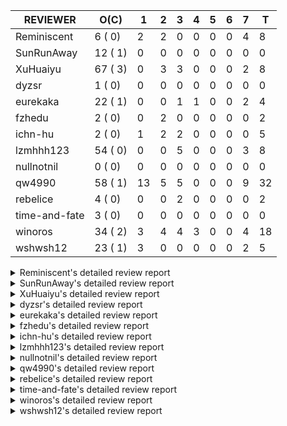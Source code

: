 |   REVIEWER    |  O(C)   | 1  | 2 | 3 | 4 | 5 | 6 | 7 | T  |
|---------------|---------|----|---|---|---|---|---|---|----|
| Reminiscent   |  6 ( 0) |  2 | 2 | 0 | 0 | 0 | 0 | 4 |  8 |
| SunRunAway    | 12 ( 1) |  0 | 0 | 0 | 0 | 0 | 0 | 0 |  0 |
| XuHuaiyu      | 67 ( 3) |  0 | 3 | 3 | 0 | 0 | 0 | 2 |  8 |
| dyzsr         |  1 ( 0) |  0 | 0 | 0 | 0 | 0 | 0 | 0 |  0 |
| eurekaka      | 22 ( 1) |  0 | 0 | 1 | 1 | 0 | 0 | 2 |  4 |
| fzhedu        |  2 ( 0) |  0 | 2 | 0 | 0 | 0 | 0 | 0 |  2 |
| ichn-hu       |  2 ( 0) |  1 | 2 | 2 | 0 | 0 | 0 | 0 |  5 |
| lzmhhh123     | 54 ( 0) |  0 | 0 | 5 | 0 | 0 | 0 | 3 |  8 |
| nullnotnil    |  0 ( 0) |  0 | 0 | 0 | 0 | 0 | 0 | 0 |  0 |
| qw4990        | 58 ( 1) | 13 | 5 | 5 | 0 | 0 | 0 | 9 | 32 |
| rebelice      |  4 ( 0) |  0 | 0 | 2 | 0 | 0 | 0 | 0 |  2 |
| time-and-fate |  3 ( 0) |  0 | 0 | 0 | 0 | 0 | 0 | 0 |  0 |
| winoros       | 34 ( 2) |  3 | 4 | 4 | 3 | 0 | 0 | 4 | 18 |
| wshwsh12      | 23 ( 1) |  3 | 0 | 0 | 0 | 0 | 0 | 2 |  5 |


<details> 
  <summary>Reminiscent's detailed review report</summary> 

## To Be Reviewed

|    REPO    |                                                                    PR                                                                     | C | LASTED  |
|------------|-------------------------------------------------------------------------------------------------------------------------------------------|---|---------|
| tidb/21896 | [planner: fix union doesn't handle collate correctly (#21854)](https://github.com/pingcap/tidb/pull/21896)                                |   | 101d19h |
| tidb/23441 | [executor: Refactor probe channel & fix bug in chunks of join](https://github.com/pingcap/tidb/pull/23441)                                |   | 13d14h  |
| tidb/23474 | [planner: fix inappropriate null flag of null constants (#23457)](https://github.com/pingcap/tidb/pull/23474)                             |   | 9d18h   |
| tidb/23493 | [expression: Implementation of Vitess hashing algorithm.](https://github.com/pingcap/tidb/pull/23493)                                     |   | 9d6h    |
| tidb/23575 | [executor: fix update panic on join having statement (#23554)](https://github.com/pingcap/tidb/pull/23575)                                |   | 6d21h   |
| tidb/23685 | [planner: fix the issue that planner hints don't work in some batch/point-get plans (#23666)](https://github.com/pingcap/tidb/pull/23685) |   | 2d16h   |


## Reviewed in Last 7 Days

|    REPO    |                                                                PR                                                                 | C | D |   R   |
|------------|-----------------------------------------------------------------------------------------------------------------------------------|---|---|-------|
| tidb/23746 | [executor: add a test case for batch point queries on table partitions](https://github.com/pingcap/tidb/pull/23746)               |   | 1 | 16h   |
| tidb/23780 | [executor: fix 'index out of range' issue in index lookup join (#23755)](https://github.com/pingcap/tidb/pull/23780)              |   | 1 | 6h    |
| tidb/23754 | [config: remove index-usage-sync-lease from config.toml.example (#23740)](https://github.com/pingcap/tidb/pull/23754)             |   | 2 | 0h    |
| tidb/23740 | [config: remove index-usage-sync-lease from config.toml.example](https://github.com/pingcap/tidb/pull/23740)                      |   | 2 | 0h    |
| tidb/23572 | [planner, executor: IndexMerge supports reading extraHandleCol in partialTableReader](https://github.com/pingcap/tidb/pull/23572) |   | 7 | 2h    |
| tidb/23576 | [executor: fix update panic on join having statement (#23554)](https://github.com/pingcap/tidb/pull/23576)                        |   | 7 | 0h    |
| tidb/23554 | [executor: fix update panic on join having statement](https://github.com/pingcap/tidb/pull/23554)                                 |   | 7 | 16h   |
| tidb/23001 | [statistics: fix err check](https://github.com/pingcap/tidb/pull/23001)                                                           |   | 7 | 26d0h |


</details> 


<details> 
  <summary>SunRunAway's detailed review report</summary> 

## To Be Reviewed

|    REPO    |                                                                  PR                                                                   | C | LASTED  |
|------------|---------------------------------------------------------------------------------------------------------------------------------------|---|---------|
| tidb/19178 | [executor: Refactor probe channel](https://github.com/pingcap/tidb/pull/19178)                                                        |   | 231d17h |
| tidb/19807 | [executor: parallel evaluation for hash aggregate distinct](https://github.com/pingcap/tidb/pull/19807)                               |   | 209d11h |
| tidb/19900 | [executor: enable inline projection for sort&topN](https://github.com/pingcap/tidb/pull/19900)                                        | Y | 204d18h |
| tidb/20140 | [expressions: Support `bin-to-uuid` and `uuid-to-bin`](https://github.com/pingcap/tidb/pull/20140)                                    |   | 191d22h |
| tidb/20765 | [planner: support stable result mode](https://github.com/pingcap/tidb/pull/20765)                                                     |   | 150d17h |
| tidb/21207 | [planner: fix the inappropriate out-of-range range estimation rule](https://github.com/pingcap/tidb/pull/21207)                       |   | 129d19h |
| tidb/21834 | [planner: enhanced index range calculation plan](https://github.com/pingcap/tidb/pull/21834)                                          |   | 106d18h |
| tidb/21876 | [planner: bypass the DNF restriction if index merge hint is specified (#20799)](https://github.com/pingcap/tidb/pull/21876)           |   | 104d19h |
| tidb/21878 | [planner: do not push down lock to pointGet/bacthPointGet when selection exists](https://github.com/pingcap/tidb/pull/21878)          |   | 104d18h |
| tidb/21956 | [planner/preprocessor: disallow into-outfile clause in some place](https://github.com/pingcap/tidb/pull/21956)                        |   | 99d23h  |
| tidb/22217 | [*: rewrite origin SQL with default DB for SQL bindings (#21275)](https://github.com/pingcap/tidb/pull/22217)                         |   | 85d17h  |
| tidb/22379 | [[experiment] executor: allow aggregation to spill disk when running out of memory quota](https://github.com/pingcap/tidb/pull/22379) |   | 78d19h  |


## Reviewed in Last 7 Days

| REPO | PR | C | D | R |
|------|----|---|---|---|


</details> 


<details> 
  <summary>XuHuaiyu's detailed review report</summary> 

## To Be Reviewed

|     REPO     |                                                                              PR                                                                               | C | LASTED  |
|--------------|---------------------------------------------------------------------------------------------------------------------------------------------------------------|---|---------|
| docs-cn/5619 | [Update data-type-date-and-time.md](https://github.com/pingcap/docs-cn/pull/5619)                                                                             |   | 34d16h  |
| docs-cn/5671 | [tidb: Add time format description](https://github.com/pingcap/docs-cn/pull/5671)                                                                             |   | 28d11h  |
| tidb/19900   | [executor: enable inline projection for sort&topN](https://github.com/pingcap/tidb/pull/19900)                                                                | Y | 204d18h |
| docs-cn/5915 | [update default oom action of TiDB](https://github.com/pingcap/docs-cn/pull/5915)                                                                             |   | 18h     |
| tidb/19957   | [executor: add builtin aggregate function `json_arrayagg`](https://github.com/pingcap/tidb/pull/19957)                                                        | Y | 202d14h |
| tidb/20140   | [expressions: Support `bin-to-uuid` and `uuid-to-bin`](https://github.com/pingcap/tidb/pull/20140)                                                            |   | 191d22h |
| tidb/20311   | [expression: fix overflow error when convert bit to int64 (#20266)](https://github.com/pingcap/tidb/pull/20311)                                               |   | 183d21h |
| tidb/20790   | [collation: add pinyin collation for chinese charset support](https://github.com/pingcap/tidb/pull/20790)                                                     |   | 149d21h |
| tidb/21064   | [planner, executor: fix cast not check error](https://github.com/pingcap/tidb/pull/21064)                                                                     |   | 137d8h  |
| tidb/21149   | [executor:Add runtime stat for IndexMergeReaderExecutor (#20653)](https://github.com/pingcap/tidb/pull/21149)                                                 |   | 133d14h |
| tidb/21228   | [executor: return the result immediately when combining LIMIT row_count with DISTINCT](https://github.com/pingcap/tidb/pull/21228)                            |   | 129d13h |
| tidb/21304   | [executor: Add the HashAggExec runtime information (#20577)](https://github.com/pingcap/tidb/pull/21304)                                                      |   | 127d12h |
| tidb/21334   | [*: make rollback work on user-defined variables](https://github.com/pingcap/tidb/pull/21334)                                                                 |   | 126d14h |
| tidb/21401   | [expression: incompatibility with MySQL for ADDTIME()](https://github.com/pingcap/tidb/pull/21401)                                                            |   | 122d11h |
| tidb/21476   | [planner: check for decimal format in cast expr (#20836)](https://github.com/pingcap/tidb/pull/21476)                                                         |   | 119d15h |
| tidb/21536   | [executor: add slow-log file meta cache to avoid repeat read file meta information](https://github.com/pingcap/tidb/pull/21536)                               |   | 115d15h |
| tidb/21564   | [ddl: fix Incorrect behavior of NO_ZERO_DATE when altering table](https://github.com/pingcap/tidb/pull/21564)                                                 |   | 114d15h |
| tidb/21896   | [planner: fix union doesn't handle collate correctly (#21854)](https://github.com/pingcap/tidb/pull/21896)                                                    |   | 101d19h |
| tidb/22131   | [privilege: remove leading and trailing space when create user and role](https://github.com/pingcap/tidb/pull/22131)                                          |   | 91d19h  |
| tidb/22163   | [expression: separated arithmeticMinusIntSig](https://github.com/pingcap/tidb/pull/22163)                                                                     |   | 87d13h  |
| tidb/22186   | [executor: fix select into outfile with year type column has no data (#22175)](https://github.com/pingcap/tidb/pull/22186)                                    |   | 86d16h  |
| tidb/22307   | [ddl: fix update can see columns not public](https://github.com/pingcap/tidb/pull/22307)                                                                      |   | 83d16h  |
| tidb/22616   | [expression: from_unixtime accept 64-bit integers](https://github.com/pingcap/tidb/pull/22616)                                                                |   | 62d23h  |
| tidb/22617   | [metrics: fix wrong bucket name of coprocessor cache (#22454)](https://github.com/pingcap/tidb/pull/22617)                                                    |   | 62d23h  |
| tidb/22624   | [ planner: not pruning column used by union scan condition (#21640)](https://github.com/pingcap/tidb/pull/22624)                                              |   | 62d17h  |
| tidb/22631   | [executor: refine window processor](https://github.com/pingcap/tidb/pull/22631)                                                                               |   | 60d23h  |
| tidb/22696   | [expression: enable arithmetic Mod push down](https://github.com/pingcap/tidb/pull/22696)                                                                     |   | 57d17h  |
| tidb/22711   | [executor: Fix inline schema name](https://github.com/pingcap/tidb/pull/22711)                                                                                |   | 57d11h  |
| tidb/22722   | [planner, errno: make error code of ErrMixOfGroupFuncAndFields consistent with MySQL](https://github.com/pingcap/tidb/pull/22722)                             |   | 56d20h  |
| tidb/22814   | [expression: fix enum and set type expression in where clause (#22785)](https://github.com/pingcap/tidb/pull/22814)                                           |   | 41d19h  |
| tidb/22908   | [txn: Add txn state's view](https://github.com/pingcap/tidb/pull/22908)                                                                                       |   | 36d20h  |
| tidb/22926   | [expression: add overflow check in multiplyInt](https://github.com/pingcap/tidb/pull/22926)                                                                   |   | 36d13h  |
| tidb/23012   | [executor: fix affected rows of ddls and complete uint tests](https://github.com/pingcap/tidb/pull/23012)                                                     |   | 32d17h  |
| tidb/23152   | [expression: fix wrong error info (#22760)](https://github.com/pingcap/tidb/pull/23152)                                                                       |   | 25d14h  |
| tidb/23196   | [types: fix the bug about the wrong query result for decimal type  (#22507)](https://github.com/pingcap/tidb/pull/23196)                                      |   | 23d18h  |
| tidb/23220   | [Release 4.0](https://github.com/pingcap/tidb/pull/23220)                                                                                                     |   | 23d11h  |
| tidb/23227   | [executor: hash join out of index panic when enum column value is zero (#23162)](https://github.com/pingcap/tidb/pull/23227)                                  |   | 22d22h  |
| tidb/23233   | [planner: fix incorrect duration between compare (#22830)](https://github.com/pingcap/tidb/pull/23233)                                                        |   | 22d18h  |
| tidb/23257   | [executor: group_concat aggr panic when session.group_concat_max_len is small (#23131)](https://github.com/pingcap/tidb/pull/23257)                           |   | 21d18h  |
| tidb/23295   | [util, types: don't let SPM be affected by charset (#23161)](https://github.com/pingcap/tidb/pull/23295)                                                      |   | 20d11h  |
| tidb/23335   | [expression: fix unexpected constant fold when year compare string (#23281)](https://github.com/pingcap/tidb/pull/23335)                                      |   | 16d19h  |
| tidb/23336   | [expression: fix unexpected constant fold when year compare string (#23281)](https://github.com/pingcap/tidb/pull/23336)                                      |   | 16d19h  |
| tidb/23347   | [planner: show cast type in EXPLAIN in coptask (#23123)](https://github.com/pingcap/tidb/pull/23347)                                                          |   | 16d18h  |
| tidb/23348   | [planner: show cast type in EXPLAIN in coptask (#23123)](https://github.com/pingcap/tidb/pull/23348)                                                          |   | 16d18h  |
| tidb/23350   | [util/stringutil, util/ranger, planner: use hierarchical separators to simplify the parsing for info of EXPLAIN ](https://github.com/pingcap/tidb/pull/23350) |   | 16d17h  |
| tidb/23368   | [executor, expression: fix the incorrect result of AVG function (#23285)](https://github.com/pingcap/tidb/pull/23368)                                         |   | 15d20h  |
| tidb/23369   | [executor, expression: fix the incorrect result of AVG function (#23285)](https://github.com/pingcap/tidb/pull/23369)                                         |   | 15d20h  |
| tidb/23397   | [expression: fix refine compare constant (#23339)](https://github.com/pingcap/tidb/pull/23397)                                                                |   | 14d17h  |
| tidb/23398   | [expression: fix refine compare constant (#23339)](https://github.com/pingcap/tidb/pull/23398)                                                                |   | 14d17h  |
| tidb/23405   | [domain: remove the exit chan, use context](https://github.com/pingcap/tidb/pull/23405)                                                                       |   | 14d17h  |
| tidb/23433   | [WIP: speed up for slow query logs retrieving ](https://github.com/pingcap/tidb/pull/23433)                                                                   |   | 13d17h  |
| tidb/23441   | [executor: Refactor probe channel & fix bug in chunks of join](https://github.com/pingcap/tidb/pull/23441)                                                    |   | 13d14h  |
| tidb/23474   | [planner: fix inappropriate null flag of null constants (#23457)](https://github.com/pingcap/tidb/pull/23474)                                                 |   | 9d18h   |
| tidb/23487   | [planner: optimize count(distinct a) to count(a) if there is an unique key on a](https://github.com/pingcap/tidb/pull/23487)                                  | Y | 9d14h   |
| tidb/23493   | [expression: Implementation of Vitess hashing algorithm.](https://github.com/pingcap/tidb/pull/23493)                                                         |   | 9d6h    |
| tidb/23497   | [expression: Let TiDB use Hyperscan to support multi-pattern-match](https://github.com/pingcap/tidb/pull/23497)                                               |   | 8d22h   |
| tidb/23517   | [*: Add the metric about the SQL with TiFlash Success  (#23426)](https://github.com/pingcap/tidb/pull/23517)                                                  |   | 8d12h   |
| tidb/23562   | [execution: reuse iterator in hash join](https://github.com/pingcap/tidb/pull/23562)                                                                          |   | 7d13h   |
| tidb/23640   | [*: fix the bug about YEAR(0.9) returns NULL instead of 0 in NO_ZERO_DATE mode](https://github.com/pingcap/tidb/pull/23640)                                   |   | 3d13h   |
| tidb/23661   | [expression: Maintain separate scalar function pushdown lists for each engine instead of unified. (#23284)](https://github.com/pingcap/tidb/pull/23661)       |   | 2d20h   |
| tidb/23682   | [executor: fix a panic when batch point get is used for partition table (#23652)](https://github.com/pingcap/tidb/pull/23682)                                 |   | 2d16h   |
| tidb/23683   | [executor: fix a panic when batch point get is used for partition table (#23652)](https://github.com/pingcap/tidb/pull/23683)                                 |   | 2d16h   |
| tidb/23691   | [executor: fix index join on prefix column index (#23678)](https://github.com/pingcap/tidb/pull/23691)                                                        |   | 2d15h   |
| tidb/23705   | [executor: refineArgs() bug fix when compare int with very small decimal (#23694)](https://github.com/pingcap/tidb/pull/23705)                                |   | 2d13h   |
| tidb/23756   | [planner: fix set not null flag for outer join (#23727)](https://github.com/pingcap/tidb/pull/23756)                                                          |   | 1d14h   |
| tidb/23757   | [planner: fix set not null flag for outer join (#23727)](https://github.com/pingcap/tidb/pull/23757)                                                          |   | 1d14h   |
| tidb/23812   | [executor, planner: fix collation for hash join building (#23770)](https://github.com/pingcap/tidb/pull/23812)                                                |   | 12h     |


## Reviewed in Last 7 Days

|     REPO     |                                                          PR                                                           | C | D |  R   |
|--------------|-----------------------------------------------------------------------------------------------------------------------|---|---|------|
| tidb/23770   | [executor, planner: fix collation for hash join building](https://github.com/pingcap/tidb/pull/23770)                 |   | 2 | 0h   |
| docs-cn/5892 | [add apply-cache](https://github.com/pingcap/docs-cn/pull/5892)                                                       |   | 2 | 15h  |
| tidb/23493   | [expression: Implementation of Vitess hashing algorithm.](https://github.com/pingcap/tidb/pull/23493)                 |   | 2 | 7d7h |
| tidb/23692   | [executor: fix index join on prefix column index (#23678)](https://github.com/pingcap/tidb/pull/23692)                |   | 3 | 0h   |
| tidb/23694   | [executor: refineArgs() bug fix when compare int with very small decimal](https://github.com/pingcap/tidb/pull/23694) |   | 3 | 0h   |
| parser/1202  | [mysql: modify TypeNewDecimal length in defaultLengthAndDecimalForCast](https://github.com/pingcap/parser/pull/1202)  |   | 3 | 14h  |
| tidb/23576   | [executor: fix update panic on join having statement (#23554)](https://github.com/pingcap/tidb/pull/23576)            |   | 7 | 0h   |
| tidb/23545   | [go.mod: update parser to fix panic on connection verification #23532](https://github.com/pingcap/tidb/pull/23545)    |   | 7 | 18h  |


</details> 


<details> 
  <summary>dyzsr's detailed review report</summary> 

## To Be Reviewed

|    REPO    |                                                             PR                                                             | C | LASTED |
|------------|----------------------------------------------------------------------------------------------------------------------------|---|--------|
| tidb/23559 | [ranger: fix the range construction behavior when the column's type is `YEAR`](https://github.com/pingcap/tidb/pull/23559) |   | 7d14h  |


## Reviewed in Last 7 Days

| REPO | PR | C | D | R |
|------|----|---|---|---|


</details> 


<details> 
  <summary>eurekaka's detailed review report</summary> 

## To Be Reviewed

|    REPO    |                                                                    PR                                                                     | C | LASTED  |
|------------|-------------------------------------------------------------------------------------------------------------------------------------------|---|---------|
| tidb/20877 | [statistics: collect index usage information](https://github.com/pingcap/tidb/pull/20877)                                                 |   | 147d17h |
| docs/5150  | [SPM: update DML SQL Bind and baseline capture description (#5088)](https://github.com/pingcap/docs/pull/5150)                            |   | 3d15h   |
| tidb/21444 | [planner: ignore anonymous index while tiflash replica is available](https://github.com/pingcap/tidb/pull/21444)                          |   | 120d12h |
| tidb/22416 | [core: fix subQuery at projection in only_full_group](https://github.com/pingcap/tidb/pull/22416)                                         | Y | 75d11h  |
| tidb/22559 | [planner: split test data from test cases in cbo_test.go](https://github.com/pingcap/tidb/pull/22559)                                     |   | 64d19h  |
| tidb/22853 | [planner: fix LogicalPlans that contain Window Function are ambiguous ](https://github.com/pingcap/tidb/pull/22853)                       |   | 40d12h  |
| tidb/23137 | [planner: fix index merge row count estimation logic](https://github.com/pingcap/tidb/pull/23137)                                         |   | 27d17h  |
| tidb/23208 | [statistics, util/ranger: improve selectivity calculation for DNF filters (#18741)](https://github.com/pingcap/tidb/pull/23208)           |   | 23d16h  |
| tidb/23283 | [util: optimize the performance of restore with db (#22910)](https://github.com/pingcap/tidb/pull/23283)                                  |   | 20d17h  |
| tidb/23295 | [util, types: don't let SPM be affected by charset (#23161)](https://github.com/pingcap/tidb/pull/23295)                                  |   | 20d11h  |
| tidb/23316 | [planner: Fix rebuild range for prepared plan](https://github.com/pingcap/tidb/pull/23316)                                                |   | 17d17h  |
| tidb/23365 | [planner: fix a bug that point get plan returns wrong column name](https://github.com/pingcap/tidb/pull/23365)                            |   | 15d22h  |
| tidb/23373 | [executor: fix get var expr when session var is hex literal (#23241)](https://github.com/pingcap/tidb/pull/23373)                         |   | 15d19h  |
| tidb/23543 | [statistics: fix auto analyze log information incomplete (#23522)](https://github.com/pingcap/tidb/pull/23543)                            |   | 7d18h   |
| tidb/23575 | [executor: fix update panic on join having statement (#23554)](https://github.com/pingcap/tidb/pull/23575)                                |   | 6d21h   |
| tidb/23685 | [planner: fix the issue that planner hints don't work in some batch/point-get plans (#23666)](https://github.com/pingcap/tidb/pull/23685) |   | 2d16h   |
| tidb/23689 | [planner: fix the panic when we calculate the partition range (#23651)](https://github.com/pingcap/tidb/pull/23689)                       |   | 2d16h   |
| tidb/23705 | [executor: refineArgs() bug fix when compare int with very small decimal (#23694)](https://github.com/pingcap/tidb/pull/23705)            |   | 2d13h   |
| tidb/23749 | [planner/core: fix a bug during add cast for decimal join key  (#23723)](https://github.com/pingcap/tidb/pull/23749)                      |   | 1d16h   |
| tidb/23756 | [planner: fix set not null flag for outer join (#23727)](https://github.com/pingcap/tidb/pull/23756)                                      |   | 1d14h   |
| tidb/23757 | [planner: fix set not null flag for outer join (#23727)](https://github.com/pingcap/tidb/pull/23757)                                      |   | 1d14h   |
| tidb/23760 | [collation: fix tidb panic when compare string with collation](https://github.com/pingcap/tidb/pull/23760)                                |   | 1d13h   |


## Reviewed in Last 7 Days

|     REPO     |                                                                PR                                                                 | C | D |   R   |
|--------------|-----------------------------------------------------------------------------------------------------------------------------------|---|---|-------|
| docs-cn/5835 | [Update 5.0 GA release notes and experimental features](https://github.com/pingcap/docs-cn/pull/5835)                             |   | 3 | 5d3h  |
| tidb/23628   | [planner, util/ranger:  apply PushDownNot to condition before pruning partition](https://github.com/pingcap/tidb/pull/23628)      |   | 4 | 2h    |
| tidb/23417   | [plan: reset not null flag](https://github.com/pingcap/tidb/pull/23417)                                                           |   | 7 | 7d17h |
| tidb/23572   | [planner, executor: IndexMerge supports reading extraHandleCol in partialTableReader](https://github.com/pingcap/tidb/pull/23572) |   | 7 | 0h    |


</details> 


<details> 
  <summary>fzhedu's detailed review report</summary> 

## To Be Reviewed

|    REPO    |                                                          PR                                                          | C | LASTED |
|------------|----------------------------------------------------------------------------------------------------------------------|---|--------|
| tidb/22853 | [planner: fix LogicalPlans that contain Window Function are ambiguous ](https://github.com/pingcap/tidb/pull/22853)  |   | 40d12h |
| tidb/23749 | [planner/core: fix a bug during add cast for decimal join key  (#23723)](https://github.com/pingcap/tidb/pull/23749) |   | 1d16h  |


## Reviewed in Last 7 Days

|    REPO    |                                                      PR                                                       | C | D |   R    |
|------------|---------------------------------------------------------------------------------------------------------------|---|---|--------|
| tidb/23723 | [planner/core: fix a bug during add cast for decimal join key ](https://github.com/pingcap/tidb/pull/23723)   |   | 2 | 2h     |
| tidb/22955 | [planner, executor: reset NotNullFlag when merge schema for join](https://github.com/pingcap/tidb/pull/22955) |   | 2 | 33d17h |


</details> 


<details> 
  <summary>ichn-hu's detailed review report</summary> 

## To Be Reviewed

|    REPO    |                                                     PR                                                     | C | LASTED |
|------------|------------------------------------------------------------------------------------------------------------|---|--------|
| tidb/23441 | [executor: Refactor probe channel & fix bug in chunks of join](https://github.com/pingcap/tidb/pull/23441) |   | 13d14h |
| tidb/23691 | [executor: fix index join on prefix column index (#23678)](https://github.com/pingcap/tidb/pull/23691)     |   | 2d15h  |


## Reviewed in Last 7 Days

|    REPO    |                                                    PR                                                     | C | D |   R   |
|------------|-----------------------------------------------------------------------------------------------------------|---|---|-------|
| tidb/23680 | [*: add test for modifying default length of cast as decimal](https://github.com/pingcap/tidb/pull/23680) |   | 1 | 1d23h |
| tidb/23702 | [expression: fix approx_percent panic on bit column (#23687)](https://github.com/pingcap/tidb/pull/23702) |   | 2 | 21h   |
| tidb/23703 | [expression: fix approx_percent panic on bit column (#23687)](https://github.com/pingcap/tidb/pull/23703) |   | 2 | 21h   |
| tidb/23687 | [expression: fix approx_percent panic on bit column](https://github.com/pingcap/tidb/pull/23687)          |   | 3 | 0h    |
| tidb/23678 | [executor: fix index join on prefix column index](https://github.com/pingcap/tidb/pull/23678)             |   | 3 | 0h    |


</details> 


<details> 
  <summary>lzmhhh123's detailed review report</summary> 

## To Be Reviewed

|    REPO    |                                                                             PR                                                                              | C | LASTED  |
|------------|-------------------------------------------------------------------------------------------------------------------------------------------------------------|---|---------|
| tidb/20444 | [expression: add json_merge_patch](https://github.com/pingcap/tidb/pull/20444)                                                                              |   | 169d21h |
| tidb/20465 | [expression: add uuidShortFunction](https://github.com/pingcap/tidb/pull/20465)                                                                             |   | 168d19h |
| tidb/20642 | [executor: modify admin executors to support partitioned table with global index](https://github.com/pingcap/tidb/pull/20642)                               |   | 157d15h |
| tidb/20903 | [planner: fix confused and unnecessary double-projection in plans.](https://github.com/pingcap/tidb/pull/20903)                                             |   | 146d17h |
| tidb/21018 | [planner: don't push down null sensitive join conditions (#19620)](https://github.com/pingcap/tidb/pull/21018)                                              |   | 140d17h |
| tidb/21195 | [brie: integrate lightning to suport IMPORT statement](https://github.com/pingcap/tidb/pull/21195)                                                          |   | 129d22h |
| tidb/21334 | [*: make rollback work on user-defined variables](https://github.com/pingcap/tidb/pull/21334)                                                               |   | 126d14h |
| tidb/21347 | [session: make rollback work on global variables](https://github.com/pingcap/tidb/pull/21347)                                                               |   | 125d19h |
| tidb/21444 | [planner: ignore anonymous index while tiflash replica is available](https://github.com/pingcap/tidb/pull/21444)                                            |   | 120d12h |
| tidb/21487 | [*: ensure TABLE statement works](https://github.com/pingcap/tidb/pull/21487)                                                                               |   | 119d4h  |
| tidb/21641 | [executor: Fix pessimistic lock doesn't work on the partition table for subquery/joins](https://github.com/pingcap/tidb/pull/21641)                         |   | 112d18h |
| tidb/21651 | [planner: allow filter condition pushing down to IndexScan for prefix index](https://github.com/pingcap/tidb/pull/21651)                                    |   | 112d13h |
| tidb/22126 | [*: add `sys` schema, `sys.SCHEMA_UNUSED_INDEXES` view and `sys.SCHEMA_INDEX_USAGE` view](https://github.com/pingcap/tidb/pull/22126)                       |   | 91d20h  |
| tidb/22361 | [table: fix insert into _tidb_rowid panic and rebase it if needed (#22062)](https://github.com/pingcap/tidb/pull/22361)                                     |   | 79d20h  |
| tidb/22372 | [executor: fix SelectForUpdate in decorrelated subquery under pessimistic mode](https://github.com/pingcap/tidb/pull/22372)                                 |   | 79d9h   |
| tidb/22478 | [planner, executor: fix query partition table with global unique index get wrong result](https://github.com/pingcap/tidb/pull/22478)                        |   | 70d13h  |
| tidb/22631 | [executor: refine window processor](https://github.com/pingcap/tidb/pull/22631)                                                                             |   | 60d23h  |
| tidb/22686 | [expression: support enum pushdown](https://github.com/pingcap/tidb/pull/22686)                                                                             |   | 57d22h  |
| tidb/22699 | [brie: add error info column and history backup/restore info in sql](https://github.com/pingcap/tidb/pull/22699)                                            |   | 57d16h  |
| tidb/22926 | [expression: add overflow check in multiplyInt](https://github.com/pingcap/tidb/pull/22926)                                                                 |   | 36d13h  |
| tidb/23001 | [statistics: fix err check](https://github.com/pingcap/tidb/pull/23001)                                                                                     |   | 33d0h   |
| tidb/23022 | [executor: create PipelinedWindowExec based on current implementation and modify the windowProcessor interface](https://github.com/pingcap/tidb/pull/23022) |   | 31d18h  |
| tidb/23149 | [core: support left join and right join for join reorder](https://github.com/pingcap/tidb/pull/23149)                                                       |   | 26d12h  |
| tidb/23257 | [executor: group_concat aggr panic when session.group_concat_max_len is small (#23131)](https://github.com/pingcap/tidb/pull/23257)                         |   | 21d18h  |
| tidb/23283 | [util: optimize the performance of restore with db (#22910)](https://github.com/pingcap/tidb/pull/23283)                                                    |   | 20d17h  |
| tidb/23296 | [sig/execution: fix the bug that Wrong result of comparison operation(type date / type string)](https://github.com/pingcap/tidb/pull/23296)                 |   | 20d7h   |
| tidb/23347 | [planner: show cast type in EXPLAIN in coptask (#23123)](https://github.com/pingcap/tidb/pull/23347)                                                        |   | 16d18h  |
| tidb/23348 | [planner: show cast type in EXPLAIN in coptask (#23123)](https://github.com/pingcap/tidb/pull/23348)                                                        |   | 16d18h  |
| tidb/23368 | [executor, expression: fix the incorrect result of AVG function (#23285)](https://github.com/pingcap/tidb/pull/23368)                                       |   | 15d20h  |
| tidb/23369 | [executor, expression: fix the incorrect result of AVG function (#23285)](https://github.com/pingcap/tidb/pull/23369)                                       |   | 15d20h  |
| tidb/23373 | [executor: fix get var expr when session var is hex literal (#23241)](https://github.com/pingcap/tidb/pull/23373)                                           |   | 15d19h  |
| tidb/23422 | [sig/execution: fix the bug that The result of 'varbinary + 1' is incorrect](https://github.com/pingcap/tidb/pull/23422)                                    |   | 14d6h   |
| tidb/23441 | [executor: Refactor probe channel & fix bug in chunks of join](https://github.com/pingcap/tidb/pull/23441)                                                  |   | 13d14h  |
| tidb/23493 | [expression: Implementation of Vitess hashing algorithm.](https://github.com/pingcap/tidb/pull/23493)                                                       |   | 9d6h    |
| tidb/23559 | [ranger: fix the range construction behavior when the column's type is `YEAR`](https://github.com/pingcap/tidb/pull/23559)                                  |   | 7d14h   |
| tidb/23655 | [planner, type: remove the prefix 0 in the bit array when we get the BinaryLiteral (#23523)](https://github.com/pingcap/tidb/pull/23655)                    |   | 2d22h   |
| tidb/23656 | [planner, type: remove the prefix 0 in the bit array when we get the BinaryLiteral (#23523)](https://github.com/pingcap/tidb/pull/23656)                    |   | 2d22h   |
| tidb/23660 | [expression: Maintain separate scalar function pushdown lists for each engine instead of unified. (#23284)](https://github.com/pingcap/tidb/pull/23660)     |   | 2d20h   |
| tidb/23661 | [expression: Maintain separate scalar function pushdown lists for each engine instead of unified. (#23284)](https://github.com/pingcap/tidb/pull/23661)     |   | 2d20h   |
| tidb/23680 | [*: add test for modifying default length of cast as decimal](https://github.com/pingcap/tidb/pull/23680)                                                   |   | 2d17h   |
| tidb/23700 | [tikv: distinguish server timeout for TiKV and TiFlash](https://github.com/pingcap/tidb/pull/23700)                                                         |   | 2d14h   |
| tidb/23703 | [expression: fix approx_percent panic on bit column (#23687)](https://github.com/pingcap/tidb/pull/23703)                                                   |   | 2d14h   |
| tidb/23705 | [executor: refineArgs() bug fix when compare int with very small decimal (#23694)](https://github.com/pingcap/tidb/pull/23705)                              |   | 2d13h   |
| tidb/23714 | [*:Support record statment_history table evicted info](https://github.com/pingcap/tidb/pull/23714)                                                          |   | 2d1h    |
| tidb/23738 | [executor: remove duplicate entry in show privileges](https://github.com/pingcap/tidb/pull/23738)                                                           |   | 1d17h   |
| tidb/23747 | [planner, sessionvar: avoid sending same task id to TiFlash](https://github.com/pingcap/tidb/pull/23747)                                                    |   | 1d16h   |
| tidb/23749 | [planner/core: fix a bug during add cast for decimal join key  (#23723)](https://github.com/pingcap/tidb/pull/23749)                                        |   | 1d16h   |
| tidb/23756 | [planner: fix set not null flag for outer join (#23727)](https://github.com/pingcap/tidb/pull/23756)                                                        |   | 1d14h   |
| tidb/23757 | [planner: fix set not null flag for outer join (#23727)](https://github.com/pingcap/tidb/pull/23757)                                                        |   | 1d14h   |
| tidb/23760 | [collation: fix tidb panic when compare string with collation](https://github.com/pingcap/tidb/pull/23760)                                                  |   | 1d13h   |
| tidb/23764 | [planner: fix partition selection of point plan for the update statement](https://github.com/pingcap/tidb/pull/23764)                                       |   | 1d13h   |
| tidb/23796 | [tests: make TestIndexLookupMergeJoinHang and TestIssue18068 stable (#23741)](https://github.com/pingcap/tidb/pull/23796)                                   |   | 19h     |
| tidb/23812 | [executor, planner: fix collation for hash join building (#23770)](https://github.com/pingcap/tidb/pull/23812)                                              |   | 12h     |
| tidb/23818 | [*: protect read only noop via tidb_enable_noop_functions](https://github.com/pingcap/tidb/pull/23818)                                                      |   | 5h      |


## Reviewed in Last 7 Days

|    REPO    |                                                                       PR                                                                       | C | D |   R    |
|------------|------------------------------------------------------------------------------------------------------------------------------------------------|---|---|--------|
| tidb/23706 | [executor: refineArgs() bug fix when compare int with very small decimal (#23694)](https://github.com/pingcap/tidb/pull/23706)                 |   | 3 | 0h     |
| tidb/23694 | [executor: refineArgs() bug fix when compare int with very small decimal](https://github.com/pingcap/tidb/pull/23694)                          |   | 3 | 1h     |
| tidb/23697 | [planner: set schema column be the same with new expr one (#23679)](https://github.com/pingcap/tidb/pull/23697)                                |   | 3 | 0h     |
| tidb/23679 | [planner: set schema column be the same with new expr one](https://github.com/pingcap/tidb/pull/23679)                                         |   | 3 | 0h     |
| tidb/23284 | [expression: Maintain separate scalar function pushdown lists for each engine instead of unified.](https://github.com/pingcap/tidb/pull/23284) |   | 3 | 17d20h |
| tidb/23597 | [planner: fix correlated columns in filter or access in MPP apply (#23509)](https://github.com/pingcap/tidb/pull/23597)                        |   | 7 | 0h     |
| tidb/23592 | [MPP: fix 2-phase agg chose wrong partition column during planning (#23557)](https://github.com/pingcap/tidb/pull/23592)                       |   | 7 | 2h     |
| tikv/9870  | [copr: cast invalid utf8 string to real bug (#9860)](https://github.com/tikv/tikv/pull/9870)                                                   | Y | 7 | 2d18h  |


</details> 


<details> 
  <summary>nullnotnil's detailed review report</summary> 

## To Be Reviewed

| REPO | PR | C | LASTED |
|------|----|---|--------|


## Reviewed in Last 7 Days

| REPO | PR | C | D | R |
|------|----|---|---|---|


</details> 


<details> 
  <summary>qw4990's detailed review report</summary> 

## To Be Reviewed

|     REPO     |                                                                             PR                                                                              | C | LASTED  |
|--------------|-------------------------------------------------------------------------------------------------------------------------------------------------------------|---|---------|
| docs-cn/5561 | [Add sql optimization-related docs to toc](https://github.com/pingcap/docs-cn/pull/5561)                                                                    |   | 38d15h  |
| tidb/19029   | [types: fix unexpected NOT_NULL flags](https://github.com/pingcap/tidb/pull/19029)                                                                          |   | 238d22h |
| docs-cn/5785 | [update SPM documentation for DML SQL Bind and baseline capture (#5740)](https://github.com/pingcap/docs-cn/pull/5785)                                      |   | 10d18h  |
| tidb/20708   | [*: separate auto_increment ID allocator from _tidb_rowid allocator](https://github.com/pingcap/tidb/pull/20708)                                            |   | 154d20h |
| tidb/20969   | [executor: Improve the performance of appending not fixed columns](https://github.com/pingcap/tidb/pull/20969)                                              |   | 142d9h  |
| tidb/21018   | [planner: don't push down null sensitive join conditions (#19620)](https://github.com/pingcap/tidb/pull/21018)                                              |   | 140d17h |
| tidb/21149   | [executor:Add runtime stat for IndexMergeReaderExecutor (#20653)](https://github.com/pingcap/tidb/pull/21149)                                               |   | 133d14h |
| tidb/21304   | [executor: Add the HashAggExec runtime information (#20577)](https://github.com/pingcap/tidb/pull/21304)                                                    |   | 127d12h |
| tidb/21318   | [planner, expression: use the range of column types to simplify expressions](https://github.com/pingcap/tidb/pull/21318)                                    |   | 126d19h |
| tidb/21401   | [expression: incompatibility with MySQL for ADDTIME()](https://github.com/pingcap/tidb/pull/21401)                                                          |   | 122d11h |
| tidb/21476   | [planner: check for decimal format in cast expr (#20836)](https://github.com/pingcap/tidb/pull/21476)                                                       |   | 119d15h |
| tidb/21508   | [execution: fix dayofweek('0000-00-00') behavior](https://github.com/pingcap/tidb/pull/21508)                                                               |   | 118d10h |
| tidb/21876   | [planner: bypass the DNF restriction if index merge hint is specified (#20799)](https://github.com/pingcap/tidb/pull/21876)                                 |   | 104d19h |
| tidb/21887   | [types: support %X %V %W formats for STR_TO_DATE()](https://github.com/pingcap/tidb/pull/21887)                                                             |   | 103d11h |
| tidb/21954   | [planner/cascades: add rule `PushSelDownApply`](https://github.com/pingcap/tidb/pull/21954)                                                                 |   | 99d23h  |
| tidb/22146   | [executor: forbid SFU on view](https://github.com/pingcap/tidb/pull/22146)                                                                                  |   | 87d21h  |
| tidb/22217   | [*: rewrite origin SQL with default DB for SQL bindings (#21275)](https://github.com/pingcap/tidb/pull/22217)                                               |   | 85d17h  |
| tidb/22234   | [executor, planner: ON DUPLICATE UPDATE can refer to un-project col (#14412)](https://github.com/pingcap/tidb/pull/22234)                                   |   | 85d15h  |
| tidb/22261   | [time: fix parse datetime won't truncate the reluctant string (#22232)](https://github.com/pingcap/tidb/pull/22261)                                         |   | 84d19h  |
| tidb/22307   | [ddl: fix update can see columns not public](https://github.com/pingcap/tidb/pull/22307)                                                                    |   | 83d16h  |
| tidb/22374   | [expression: separated arithmeticIntDivideSig](https://github.com/pingcap/tidb/pull/22374)                                                                  |   | 79d0h   |
| tidb/22415   | [ddl: refactor placement package](https://github.com/pingcap/tidb/pull/22415)                                                                               |   | 75d17h  |
| tidb/22541   | [expression: Support builtin function SOUNDEX](https://github.com/pingcap/tidb/pull/22541)                                                                  |   | 65d9h   |
| tidb/22565   | [statistics: fix panic occurs when stats cache inconsistency (#22465)](https://github.com/pingcap/tidb/pull/22565)                                          | Y | 64d17h  |
| tidb/22814   | [expression: fix enum and set type expression in where clause (#22785)](https://github.com/pingcap/tidb/pull/22814)                                         |   | 41d19h  |
| tidb/22862   | [brie: fix the problem that ddl restored by BR via SQL is not replicated to downstream](https://github.com/pingcap/tidb/pull/22862)                         |   | 38d22h  |
| tidb/22923   | [expression: correct constant propagation for collation (#22666)](https://github.com/pingcap/tidb/pull/22923)                                               |   | 36d15h  |
| tidb/22924   | [planner: fix wrong index merge selection (#22825)](https://github.com/pingcap/tidb/pull/22924)                                                             |   | 36d14h  |
| tidb/22926   | [expression: add overflow check in multiplyInt](https://github.com/pingcap/tidb/pull/22926)                                                                 |   | 36d13h  |
| tidb/22984   | [executor: fix logging format of prepared statements (#16062)](https://github.com/pingcap/tidb/pull/22984)                                                  |   | 33d10h  |
| tidb/23022   | [executor: create PipelinedWindowExec based on current implementation and modify the windowProcessor interface](https://github.com/pingcap/tidb/pull/23022) |   | 31d18h  |
| tidb/23152   | [expression: fix wrong error info (#22760)](https://github.com/pingcap/tidb/pull/23152)                                                                     |   | 25d14h  |
| tidb/23196   | [types: fix the bug about the wrong query result for decimal type  (#22507)](https://github.com/pingcap/tidb/pull/23196)                                    |   | 23d18h  |
| tidb/23208   | [statistics, util/ranger: improve selectivity calculation for DNF filters (#18741)](https://github.com/pingcap/tidb/pull/23208)                             |   | 23d16h  |
| tidb/23295   | [util, types: don't let SPM be affected by charset (#23161)](https://github.com/pingcap/tidb/pull/23295)                                                    |   | 20d11h  |
| tidb/23316   | [planner: Fix rebuild range for prepared plan](https://github.com/pingcap/tidb/pull/23316)                                                                  |   | 17d17h  |
| tidb/23373   | [executor: fix get var expr when session var is hex literal (#23241)](https://github.com/pingcap/tidb/pull/23373)                                           |   | 15d19h  |
| tidb/23397   | [expression: fix refine compare constant (#23339)](https://github.com/pingcap/tidb/pull/23397)                                                              |   | 14d17h  |
| tidb/23398   | [expression: fix refine compare constant (#23339)](https://github.com/pingcap/tidb/pull/23398)                                                              |   | 14d17h  |
| tidb/23448   | [wip :execution: parallel build hash table](https://github.com/pingcap/tidb/pull/23448)                                                                     |   | 11d12h  |
| tidb/23493   | [expression: Implementation of Vitess hashing algorithm.](https://github.com/pingcap/tidb/pull/23493)                                                       |   | 9d6h    |
| tidb/23543   | [statistics: fix auto analyze log information incomplete (#23522)](https://github.com/pingcap/tidb/pull/23543)                                              |   | 7d18h   |
| tidb/23590   | [planner, table: optimize the list partition pruner for range query](https://github.com/pingcap/tidb/pull/23590)                                            |   | 6d16h   |
| tidb/23598   | [types: fix collation for binary literal (#23591)](https://github.com/pingcap/tidb/pull/23598)                                                              |   | 6d13h   |
| tidb/23655   | [planner, type: remove the prefix 0 in the bit array when we get the BinaryLiteral (#23523)](https://github.com/pingcap/tidb/pull/23655)                    |   | 2d22h   |
| tidb/23656   | [planner, type: remove the prefix 0 in the bit array when we get the BinaryLiteral (#23523)](https://github.com/pingcap/tidb/pull/23656)                    |   | 2d22h   |
| tidb/23658   | [*: collect transaction write duration/throughput metrics for SLI/SLO (#23462)](https://github.com/pingcap/tidb/pull/23658)                                 |   | 2d22h   |
| tidb/23660   | [expression: Maintain separate scalar function pushdown lists for each engine instead of unified. (#23284)](https://github.com/pingcap/tidb/pull/23660)     |   | 2d20h   |
| tidb/23661   | [expression: Maintain separate scalar function pushdown lists for each engine instead of unified. (#23284)](https://github.com/pingcap/tidb/pull/23661)     |   | 2d20h   |
| tidb/23674   | [*: add column `End_time` in show analyze status and add related log](https://github.com/pingcap/tidb/pull/23674)                                           |   | 2d17h   |
| tidb/23682   | [executor: fix a panic when batch point get is used for partition table (#23652)](https://github.com/pingcap/tidb/pull/23682)                               |   | 2d16h   |
| tidb/23689   | [planner: fix the panic when we calculate the partition range (#23651)](https://github.com/pingcap/tidb/pull/23689)                                         |   | 2d16h   |
| tidb/23718   | [*: add TableSample ID for PhysicalIDToTypeString()](https://github.com/pingcap/tidb/pull/23718)                                                            |   | 1d23h   |
| tidb/23728   | [planner: skip storage engine check for CRAETE VIEW statement](https://github.com/pingcap/tidb/pull/23728)                                                  |   | 1d19h   |
| tidb/23730   | [distsql/*: typo fix for `dispatches`](https://github.com/pingcap/tidb/pull/23730)                                                                          |   | 1d18h   |
| tidb/23764   | [planner: fix partition selection of point plan for the update statement](https://github.com/pingcap/tidb/pull/23764)                                       |   | 1d13h   |
| tidb/23796   | [tests: make TestIndexLookupMergeJoinHang and TestIssue18068 stable (#23741)](https://github.com/pingcap/tidb/pull/23796)                                   |   | 19h     |
| tidb/23812   | [executor, planner: fix collation for hash join building (#23770)](https://github.com/pingcap/tidb/pull/23812)                                              |   | 12h     |


## Reviewed in Last 7 Days

|     REPO     |                                                               PR                                                                | C | D |   R    |
|--------------|---------------------------------------------------------------------------------------------------------------------------------|---|---|--------|
| tidb/23808   | [statistics: feedback not panic when no ndv collected](https://github.com/pingcap/tidb/pull/23808)                              |   | 1 | 0h     |
| tidb/23770   | [executor, planner: fix collation for hash join building](https://github.com/pingcap/tidb/pull/23770)                           |   | 1 | 20h    |
| tidb/22559   | [planner: split test data from test cases in cbo_test.go](https://github.com/pingcap/tidb/pull/22559)                           |   | 1 | 64d0h  |
| tidb/23137   | [planner: fix index merge row count estimation logic](https://github.com/pingcap/tidb/pull/23137)                               |   | 1 | 26d22h |
| tidb/22915   | [planner: build correct MaxOneRow info from multi-column conditions](https://github.com/pingcap/tidb/pull/22915)                |   | 1 | 35d22h |
| tidb/23683   | [executor: fix a panic when batch point get is used for partition table (#23652)](https://github.com/pingcap/tidb/pull/23683)   |   | 1 | 1d18h  |
| tidb/23702   | [expression: fix approx_percent panic on bit column (#23687)](https://github.com/pingcap/tidb/pull/23702)                       |   | 1 | 1d15h  |
| tidb/23703   | [expression: fix approx_percent panic on bit column (#23687)](https://github.com/pingcap/tidb/pull/23703)                       |   | 1 | 1d15h  |
| tidb/23746   | [executor: add a test case for batch point queries on table partitions](https://github.com/pingcap/tidb/pull/23746)             |   | 1 | 17h    |
| tidb/23749   | [planner/core: fix a bug during add cast for decimal join key  (#23723)](https://github.com/pingcap/tidb/pull/23749)            |   | 1 | 17h    |
| tidb/23766   | [config: add a test for `config.toml.example`](https://github.com/pingcap/tidb/pull/23766)                                      |   | 1 | 14h    |
| tidb/23783   | [*: fix a bug that wrong index data on prefixed clustered index  (#23742)](https://github.com/pingcap/tidb/pull/23783)          |   | 1 | 0h     |
| tidb/23747   | [planner, sessionvar: avoid sending same task id to TiFlash](https://github.com/pingcap/tidb/pull/23747)                        |   | 1 | 17h    |
| tidb/23755   | [executor: fix 'index out of range' issue in index lookup join](https://github.com/pingcap/tidb/pull/23755)                     |   | 2 | 3h     |
| tidb/23769   | [planner: fix wrong IndexScan plan reused in plan cache (#23758)](https://github.com/pingcap/tidb/pull/23769)                   |   | 2 | 0h     |
| tidb/23754   | [config: remove index-usage-sync-lease from config.toml.example (#23740)](https://github.com/pingcap/tidb/pull/23754)           |   | 2 | 0h     |
| tidb/23740   | [config: remove index-usage-sync-lease from config.toml.example](https://github.com/pingcap/tidb/pull/23740)                    |   | 2 | 0h     |
| tidb/23723   | [planner/core: fix a bug during add cast for decimal join key ](https://github.com/pingcap/tidb/pull/23723)                     |   | 2 | 0h     |
| tidb/23699   | [util: fix range building for binary literal](https://github.com/pingcap/tidb/pull/23699)                                       |   | 3 | 0h     |
| tidb/23690   | [planner: fix the panic when we calculate the partition range (#23651)](https://github.com/pingcap/tidb/pull/23690)             |   | 3 | 1h     |
| tidb/23652   | [executor: fix a panic when batch point get is used for partition table](https://github.com/pingcap/tidb/pull/23652)            |   | 3 | 6h     |
| tidb/23651   | [planner: fix the panic when we calculate the partition range](https://github.com/pingcap/tidb/pull/23651)                      |   | 3 | 0h     |
| tidb/23523   | [planner, type: remove the prefix 0 in the bit array when we get the BinaryLiteral](https://github.com/pingcap/tidb/pull/23523) |   | 3 | 4d23h  |
| tidb/23597   | [planner: fix correlated columns in filter or access in MPP apply (#23509)](https://github.com/pingcap/tidb/pull/23597)         |   | 7 | 0h     |
| docs/5090    | [update tidb v4.0.12 release notes](https://github.com/pingcap/docs/pull/5090)                                                  |   | 7 | 2d21h  |
| docs-cn/5806 | [releases: add tidb release notes 4.0.12](https://github.com/pingcap/docs-cn/pull/5806)                                         |   | 7 | 2d20h  |
| tidb/23557   | [MPP: fix 2-phase agg chose wrong partition column during planning](https://github.com/pingcap/tidb/pull/23557)                 |   | 7 | 20h    |
| tidb/23574   | [planner/core: inject project for tiflash agg (#23480)](https://github.com/pingcap/tidb/pull/23574)                             |   | 7 | 3h     |
| tidb/23565   | [planner/core: convert decimal type for mpp join before shuffling. (#23191)](https://github.com/pingcap/tidb/pull/23565)        |   | 7 | 15h    |
| tipb/198     | [Adding vitess_hash function code to tipb](https://github.com/pingcap/tipb/pull/198)                                            |   | 7 | 135d5h |
| tidb/23509   | [planner: fix correlated columns in filter or access in MPP apply](https://github.com/pingcap/tidb/pull/23509)                  |   | 7 | 1d22h  |
| tidb/23480   | [planner/core: inject project for tiflash agg](https://github.com/pingcap/tidb/pull/23480)                                      |   | 7 | 2d18h  |


</details> 


<details> 
  <summary>rebelice's detailed review report</summary> 

## To Be Reviewed

|    REPO    |                                                                    PR                                                                     | C | LASTED |
|------------|-------------------------------------------------------------------------------------------------------------------------------------------|---|--------|
| tidb/22853 | [planner: fix LogicalPlans that contain Window Function are ambiguous ](https://github.com/pingcap/tidb/pull/22853)                       |   | 40d12h |
| tidb/23537 | [planner: remove some risky cache operations in the plan builder (#23354)](https://github.com/pingcap/tidb/pull/23537)                    |   | 7d19h  |
| tidb/23674 | [*: add column `End_time` in show analyze status and add related log](https://github.com/pingcap/tidb/pull/23674)                         |   | 2d17h  |
| tidb/23685 | [planner: fix the issue that planner hints don't work in some batch/point-get plans (#23666)](https://github.com/pingcap/tidb/pull/23685) |   | 2d16h  |


## Reviewed in Last 7 Days

|    REPO    |                                                                PR                                                                | C | D | R  |
|------------|----------------------------------------------------------------------------------------------------------------------------------|---|---|----|
| tidb/23674 | [*: add column `End_time` in show analyze status and add related log](https://github.com/pingcap/tidb/pull/23674)                |   | 3 | 0h |
| tidb/23666 | [planner: fix the issue that planner hints don't work in some batch/point-get plans](https://github.com/pingcap/tidb/pull/23666) |   | 3 | 0h |


</details> 


<details> 
  <summary>time-and-fate's detailed review report</summary> 

## To Be Reviewed

|    REPO    |                                                         PR                                                          | C | LASTED  |
|------------|---------------------------------------------------------------------------------------------------------------------|---|---------|
| tidb/20877 | [statistics: collect index usage information](https://github.com/pingcap/tidb/pull/20877)                           |   | 147d17h |
| tidb/22853 | [planner: fix LogicalPlans that contain Window Function are ambiguous ](https://github.com/pingcap/tidb/pull/22853) |   | 40d12h  |
| tidb/23728 | [planner: skip storage engine check for CRAETE VIEW statement](https://github.com/pingcap/tidb/pull/23728)          |   | 1d19h   |


## Reviewed in Last 7 Days

| REPO | PR | C | D | R |
|------|----|---|---|---|


</details> 


<details> 
  <summary>winoros's detailed review report</summary> 

## To Be Reviewed

|     REPO     |                                                                              PR                                                                               | C | LASTED  |
|--------------|---------------------------------------------------------------------------------------------------------------------------------------------------------------|---|---------|
| tidb/19957   | [executor: add builtin aggregate function `json_arrayagg`](https://github.com/pingcap/tidb/pull/19957)                                                        | Y | 202d14h |
| docs-cn/5916 | [sql-statements, information-schema: add `END_TIME` field for table `ANALYZE_STATUS`](https://github.com/pingcap/docs-cn/pull/5916)                           |   | 17h     |
| tidb/20311   | [expression: fix overflow error when convert bit to int64 (#20266)](https://github.com/pingcap/tidb/pull/20311)                                               |   | 183d21h |
| tidb/20765   | [planner: support stable result mode](https://github.com/pingcap/tidb/pull/20765)                                                                             |   | 150d17h |
| tidb/20877   | [statistics: collect index usage information](https://github.com/pingcap/tidb/pull/20877)                                                                     |   | 147d17h |
| tidb/21018   | [planner: don't push down null sensitive join conditions (#19620)](https://github.com/pingcap/tidb/pull/21018)                                                |   | 140d17h |
| tidb/21207   | [planner: fix the inappropriate out-of-range range estimation rule](https://github.com/pingcap/tidb/pull/21207)                                               |   | 129d19h |
| tidb/21476   | [planner: check for decimal format in cast expr (#20836)](https://github.com/pingcap/tidb/pull/21476)                                                         |   | 119d15h |
| tidb/21487   | [*: ensure TABLE statement works](https://github.com/pingcap/tidb/pull/21487)                                                                                 |   | 119d4h  |
| tidb/21876   | [planner: bypass the DNF restriction if index merge hint is specified (#20799)](https://github.com/pingcap/tidb/pull/21876)                                   |   | 104d19h |
| tidb/21954   | [planner/cascades: add rule `PushSelDownApply`](https://github.com/pingcap/tidb/pull/21954)                                                                   |   | 99d23h  |
| tidb/22181   | [planner, expression: fix error when using IN combined with subquery (#22080)](https://github.com/pingcap/tidb/pull/22181)                                    |   | 86d17h  |
| tidb/22504   | [*:Fix the fetchHotRegion bug that the count always zero](https://github.com/pingcap/tidb/pull/22504)                                                         |   | 67d19h  |
| tidb/22565   | [statistics: fix panic occurs when stats cache inconsistency (#22465)](https://github.com/pingcap/tidb/pull/22565)                                            | Y | 64d17h  |
| tidb/22624   | [ planner: not pruning column used by union scan condition (#21640)](https://github.com/pingcap/tidb/pull/22624)                                              |   | 62d17h  |
| tidb/22923   | [expression: correct constant propagation for collation (#22666)](https://github.com/pingcap/tidb/pull/22923)                                                 |   | 36d15h  |
| tidb/23208   | [statistics, util/ranger: improve selectivity calculation for DNF filters (#18741)](https://github.com/pingcap/tidb/pull/23208)                               |   | 23d16h  |
| tidb/23215   | [Privileges: fix delete privilege check wrongly (#22971)](https://github.com/pingcap/tidb/pull/23215)                                                         |   | 23d14h  |
| tidb/23233   | [planner: fix incorrect duration between compare (#22830)](https://github.com/pingcap/tidb/pull/23233)                                                        |   | 22d18h  |
| tidb/23347   | [planner: show cast type in EXPLAIN in coptask (#23123)](https://github.com/pingcap/tidb/pull/23347)                                                          |   | 16d18h  |
| tidb/23348   | [planner: show cast type in EXPLAIN in coptask (#23123)](https://github.com/pingcap/tidb/pull/23348)                                                          |   | 16d18h  |
| tidb/23350   | [util/stringutil, util/ranger, planner: use hierarchical separators to simplify the parsing for info of EXPLAIN ](https://github.com/pingcap/tidb/pull/23350) |   | 16d17h  |
| tidb/23365   | [planner: fix a bug that point get plan returns wrong column name](https://github.com/pingcap/tidb/pull/23365)                                                |   | 15d22h  |
| tidb/23373   | [executor: fix get var expr when session var is hex literal (#23241)](https://github.com/pingcap/tidb/pull/23373)                                             |   | 15d19h  |
| tidb/23474   | [planner: fix inappropriate null flag of null constants (#23457)](https://github.com/pingcap/tidb/pull/23474)                                                 |   | 9d18h   |
| tidb/23537   | [planner: remove some risky cache operations in the plan builder (#23354)](https://github.com/pingcap/tidb/pull/23537)                                        |   | 7d19h   |
| tidb/23543   | [statistics: fix auto analyze log information incomplete (#23522)](https://github.com/pingcap/tidb/pull/23543)                                                |   | 7d18h   |
| tidb/23598   | [types: fix collation for binary literal (#23591)](https://github.com/pingcap/tidb/pull/23598)                                                                |   | 6d13h   |
| tidb/23655   | [planner, type: remove the prefix 0 in the bit array when we get the BinaryLiteral (#23523)](https://github.com/pingcap/tidb/pull/23655)                      |   | 2d22h   |
| tidb/23656   | [planner, type: remove the prefix 0 in the bit array when we get the BinaryLiteral (#23523)](https://github.com/pingcap/tidb/pull/23656)                      |   | 2d22h   |
| tidb/23683   | [executor: fix a panic when batch point get is used for partition table (#23652)](https://github.com/pingcap/tidb/pull/23683)                                 |   | 2d16h   |
| tidb/23689   | [planner: fix the panic when we calculate the partition range (#23651)](https://github.com/pingcap/tidb/pull/23689)                                           |   | 2d16h   |
| tidb/23728   | [planner: skip storage engine check for CRAETE VIEW statement](https://github.com/pingcap/tidb/pull/23728)                                                    |   | 1d19h   |
| tidb/23772   | [tablecodec: fix text type decode for old row format (#23751)](https://github.com/pingcap/tidb/pull/23772)                                                    |   | 1d11h   |


## Reviewed in Last 7 Days

|    REPO    |                                                                               PR                                                                               | C | D |   R   |
|------------|----------------------------------------------------------------------------------------------------------------------------------------------------------------|---|---|-------|
| tidb/23816 | [planner: fix "can't find column" when projection wrongly added above table reader after agg pushed down (#23804)](https://github.com/pingcap/tidb/pull/23816) |   | 1 | 0h    |
| tidb/23804 | [planner: fix "can't find column" when projection wrongly added above table reader after agg pushed down](https://github.com/pingcap/tidb/pull/23804)          |   | 1 | 6h    |
| tidb/23647 | [planner, privileges: do not require SELECT for unqualified DELETE](https://github.com/pingcap/tidb/pull/23647)                                                |   | 1 | 2d12h |
| tidb/23769 | [planner: fix wrong IndexScan plan reused in plan cache (#23758)](https://github.com/pingcap/tidb/pull/23769)                                                  |   | 2 | 0h    |
| tidb/23758 | [planner: fix wrong IndexScan plan reused in plan cache](https://github.com/pingcap/tidb/pull/23758)                                                           |   | 2 | 1h    |
| tidb/23751 | [tablecodec: fix text type decode for old row format](https://github.com/pingcap/tidb/pull/23751)                                                              |   | 2 | 0h    |
| tidb/23674 | [*: add column `End_time` in show analyze status and add related log](https://github.com/pingcap/tidb/pull/23674)                                              |   | 2 | 21h   |
| tidb/23699 | [util: fix range building for binary literal](https://github.com/pingcap/tidb/pull/23699)                                                                      |   | 3 | 0h    |
| tidb/23685 | [planner: fix the issue that planner hints don't work in some batch/point-get plans (#23666)](https://github.com/pingcap/tidb/pull/23685)                      |   | 3 | 0h    |
| tidb/23666 | [planner: fix the issue that planner hints don't work in some batch/point-get plans](https://github.com/pingcap/tidb/pull/23666)                               |   | 3 | 0h    |
| tidb/23559 | [ranger: fix the range construction behavior when the column's type is `YEAR`](https://github.com/pingcap/tidb/pull/23559)                                     |   | 3 | 4d18h |
| tidb/23641 | [planner, util/ranger:  apply PushDownNot to condition before pruning partition (#23628)](https://github.com/pingcap/tidb/pull/23641)                          |   | 4 | 0h    |
| tidb/23628 | [planner, util/ranger:  apply PushDownNot to condition before pruning partition](https://github.com/pingcap/tidb/pull/23628)                                   |   | 4 | 0h    |
| tidb/23523 | [planner, type: remove the prefix 0 in the bit array when we get the BinaryLiteral](https://github.com/pingcap/tidb/pull/23523)                                |   | 4 | 4d5h  |
| tidb/23589 | [store, plan: make mpp workable when some node is not available shortly.](https://github.com/pingcap/tidb/pull/23589)                                          |   | 7 | 3h    |
| tidb/23597 | [planner: fix correlated columns in filter or access in MPP apply (#23509)](https://github.com/pingcap/tidb/pull/23597)                                        |   | 7 | 0h    |
| tidb/23435 | [planner: check schema stale for plan cache when forUpdateRead (#22381)](https://github.com/pingcap/tidb/pull/23435)                                           |   | 7 | 7d3h  |
| tidb/23591 | [types: fix collation for binary literal](https://github.com/pingcap/tidb/pull/23591)                                                                          |   | 7 | 0h    |


</details> 


<details> 
  <summary>wshwsh12's detailed review report</summary> 

## To Be Reviewed

|     REPO     |                                                               PR                                                               | C | LASTED  |
|--------------|--------------------------------------------------------------------------------------------------------------------------------|---|---------|
| tidb/19807   | [executor: parallel evaluation for hash aggregate distinct](https://github.com/pingcap/tidb/pull/19807)                        |   | 209d11h |
| docs-cn/5915 | [update default oom action of TiDB](https://github.com/pingcap/docs-cn/pull/5915)                                              |   | 18h     |
| tidb/19957   | [executor: add builtin aggregate function `json_arrayagg`](https://github.com/pingcap/tidb/pull/19957)                         | Y | 202d14h |
| tidb/21487   | [*: ensure TABLE statement works](https://github.com/pingcap/tidb/pull/21487)                                                  |   | 119d4h  |
| tidb/21887   | [types: support %X %V %W formats for STR_TO_DATE()](https://github.com/pingcap/tidb/pull/21887)                                |   | 103d11h |
| tidb/22378   | [executor: vectorize hash aggregate](https://github.com/pingcap/tidb/pull/22378)                                               |   | 78d19h  |
| tidb/22628   | [executor: Improve max/min window function with deque-based sliding window](https://github.com/pingcap/tidb/pull/22628)        |   | 61d23h  |
| tidb/23336   | [expression: fix unexpected constant fold when year compare string (#23281)](https://github.com/pingcap/tidb/pull/23336)       |   | 16d19h  |
| tidb/23347   | [planner: show cast type in EXPLAIN in coptask (#23123)](https://github.com/pingcap/tidb/pull/23347)                           |   | 16d18h  |
| tidb/23348   | [planner: show cast type in EXPLAIN in coptask (#23123)](https://github.com/pingcap/tidb/pull/23348)                           |   | 16d18h  |
| tidb/23368   | [executor, expression: fix the incorrect result of AVG function (#23285)](https://github.com/pingcap/tidb/pull/23368)          |   | 15d20h  |
| tidb/23369   | [executor, expression: fix the incorrect result of AVG function (#23285)](https://github.com/pingcap/tidb/pull/23369)          |   | 15d20h  |
| tidb/23397   | [expression: fix refine compare constant (#23339)](https://github.com/pingcap/tidb/pull/23397)                                 |   | 14d17h  |
| tidb/23398   | [expression: fix refine compare constant (#23339)](https://github.com/pingcap/tidb/pull/23398)                                 |   | 14d17h  |
| tidb/23519   | [executor: check privilege before adding](https://github.com/pingcap/tidb/pull/23519)                                          |   | 8d0h    |
| tidb/23683   | [executor: fix a panic when batch point get is used for partition table (#23652)](https://github.com/pingcap/tidb/pull/23683)  |   | 2d16h   |
| tidb/23705   | [executor: refineArgs() bug fix when compare int with very small decimal (#23694)](https://github.com/pingcap/tidb/pull/23705) |   | 2d13h   |
| tidb/23749   | [planner/core: fix a bug during add cast for decimal join key  (#23723)](https://github.com/pingcap/tidb/pull/23749)           |   | 1d16h   |
| tidb/23760   | [collation: fix tidb panic when compare string with collation](https://github.com/pingcap/tidb/pull/23760)                     |   | 1d13h   |
| tidb/23782   | [collation: fix some string function has wrong collation and flag](https://github.com/pingcap/tidb/pull/23782)                 |   | 1d0h    |
| tidb/23796   | [tests: make TestIndexLookupMergeJoinHang and TestIssue18068 stable (#23741)](https://github.com/pingcap/tidb/pull/23796)      |   | 19h     |
| tidb/23819   | [plugin: fix audit plugin will cause tidb panic (#23803)](https://github.com/pingcap/tidb/pull/23819)                          |   | 2h      |
| tidb/23820   | [plugin: fix audit plugin will cause tidb panic (#23803)](https://github.com/pingcap/tidb/pull/23820)                          |   | 2h      |


## Reviewed in Last 7 Days

|     REPO      |                                                          PR                                                          | C | D |   R   |
|---------------|----------------------------------------------------------------------------------------------------------------------|---|---|-------|
| tidb/23493    | [expression: Implementation of Vitess hashing algorithm.](https://github.com/pingcap/tidb/pull/23493)                |   | 1 | 8d10h |
| tidb/23780    | [executor: fix 'index out of range' issue in index lookup join (#23755)](https://github.com/pingcap/tidb/pull/23780) |   | 1 | 6h    |
| community/426 | [promote zimulala to sig/exec committer](https://github.com/pingcap/community/pull/426)                              |   | 1 | 0h    |
| tidb/23578    | [telemetry: fix incorrect value for copr cache (#23577)](https://github.com/pingcap/tidb/pull/23578)                 |   | 7 | 0h    |
| tidb/23577    | [telemetry: fix incorrect value for copr cache](https://github.com/pingcap/tidb/pull/23577)                          |   | 7 | 0h    |


</details> 

